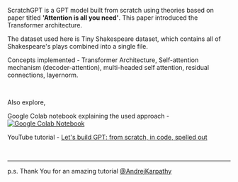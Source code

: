 ScratchGPT is a GPT model built from scratch using theories based on paper titled **'Attention is all you need'**. This paper introduced the Transformer architecture.

The dataset used here is Tiny Shakespeare dataset, which contains all of Shakespeare's plays combined into a single file.

Concepts implemented - Transformer Architecture, Self-attention mechanism (decoder-attention), multi-headed self attention, residual connections, layernorm.

<br>
<be>

Also explore,

Google Colab notebook explaining the used approach - \
[![Google Colab Notebook](https://img.shields.io/badge/-Google_Colab_Notebook-05122A?style=flat&logo=googlecolab)](https://colab.research.google.com/drive/15UVgF8EPNkzIt85f1o6W81rCk5JtQ-yJ?usp=sharing)

YouTube tutorial -
[Let's build GPT: from scratch, in code, spelled out](https://www.youtube.com/watch?v=kCc8FmEb1nY) 

<br>

----

p.s. Thank You for an amazing tutorial [@AndrejKarpathy](https://github.com/karpathy)
